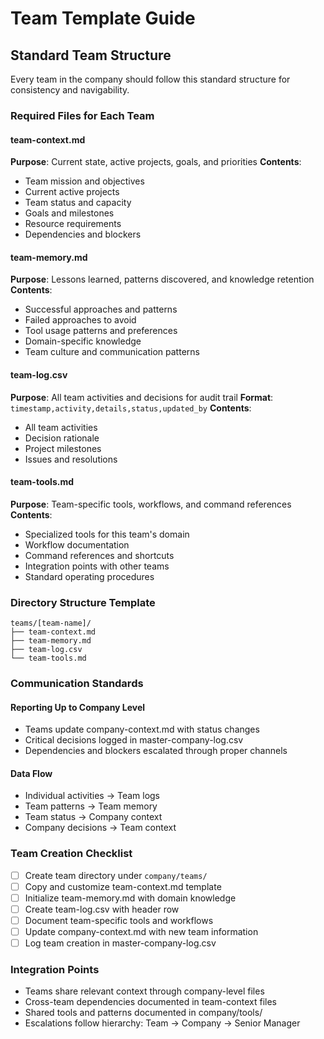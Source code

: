 # Team Template Guide

## Standard Team Structure

Every team in the company should follow this standard structure for consistency and navigability.

### Required Files for Each Team

#### team-context.md
**Purpose**: Current state, active projects, goals, and priorities
**Contents**:
- Team mission and objectives
- Current active projects
- Team status and capacity
- Goals and milestones
- Resource requirements
- Dependencies and blockers

#### team-memory.md
**Purpose**: Lessons learned, patterns discovered, and knowledge retention
**Contents**:
- Successful approaches and patterns
- Failed approaches to avoid
- Tool usage patterns and preferences
- Domain-specific knowledge
- Team culture and communication patterns

#### team-log.csv
**Purpose**: All team activities and decisions for audit trail
**Format**: `timestamp,activity,details,status,updated_by`
**Contents**:
- All team activities
- Decision rationale
- Project milestones
- Issues and resolutions

#### team-tools.md
**Purpose**: Team-specific tools, workflows, and command references
**Contents**:
- Specialized tools for this team's domain
- Workflow documentation
- Command references and shortcuts
- Integration points with other teams
- Standard operating procedures

### Directory Structure Template
```
teams/[team-name]/
├── team-context.md
├── team-memory.md
├── team-log.csv
└── team-tools.md
```

### Communication Standards

#### Reporting Up to Company Level
- Teams update company-context.md with status changes
- Critical decisions logged in master-company-log.csv
- Dependencies and blockers escalated through proper channels

#### Data Flow
- Individual activities → Team logs
- Team patterns → Team memory
- Team status → Company context
- Company decisions → Team context

### Team Creation Checklist
- [ ] Create team directory under `company/teams/`
- [ ] Copy and customize team-context.md template
- [ ] Initialize team-memory.md with domain knowledge
- [ ] Create team-log.csv with header row
- [ ] Document team-specific tools and workflows
- [ ] Update company-context.md with new team information
- [ ] Log team creation in master-company-log.csv

### Integration Points
- Teams share relevant context through company-level files
- Cross-team dependencies documented in team-context files
- Shared tools and patterns documented in company/tools/
- Escalations follow hierarchy: Team → Company → Senior Manager